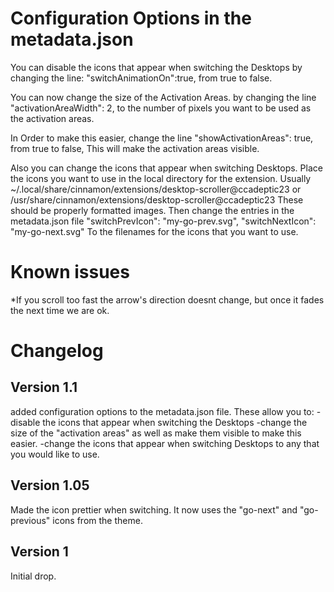 Configuration Options in the metadata.json
==========================================
You can disable the icons that appear when switching the Desktops by changing the line:
  "switchAnimationOn":true,
from true to false.

You can now change the size of the Activation Areas. by changing the line
"activationAreaWidth": 2,
to the number of pixels you want to be used as the activation areas.

In Order to make this easier, change the line
  "showActivationAreas": true,
from true to false, This will make the activation areas visible.

Also you can change the icons that appear when switching Desktops.
Place the icons you want to use in the local directory for the extension.
Usually ~/.local/share/cinnamon/extensions/desktop-scroller@ccadeptic23 or /usr/share/cinnamon/extensions/desktop-scroller@ccadeptic23
These should be properly formatted images.
Then change the entries in the metadata.json file
  "switchPrevIcon": "my-go-prev.svg",
  "switchNextIcon": "my-go-next.svg"
To the filenames for the icons that you want to use.



Known issues
============
*If you scroll too fast the arrow's direction doesnt change, but once it fades the next time we are ok.


Changelog
=========
Version 1.1
------------
added configuration options to the metadata.json file. These allow you to:
	-disable the icons that appear when switching the Desktops
	-change the size of the "activation areas" as well as make them visible to make this easier.
	-change the icons that appear when switching Desktops to any that you would like to use.


Version 1.05
------------
Made the icon prettier when switching. It now uses the "go-next" and "go-previous" icons from the theme.

Version 1
---------
Initial drop. 
